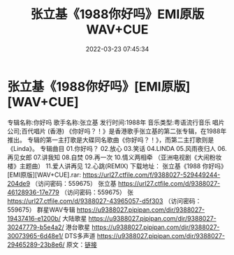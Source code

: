 ﻿---
title: 张立基《1988你好吗》EMI原版WAV+CUE
date: 2022-03-23 07:45:34
categories: WAV车载音乐、镜像
tags: 华语中文
---
# 张立基《1988你好吗》[EMI原版][WAV+CUE]

专辑名称:你好吗
歌手名称:张立基
发行时间:1988年
音乐类型:粤语流行音乐
唱片公司;百代唱片 (香港)
《你好吗？！》是香港歌手张立基的第二张专辑，在1988年推出。
专辑的第一主打歌是大碟同名歌曲《你好吗？！》，而第二主打歌则是《Linda》。
专辑曲目
01.你好吗？
02.放心
03.笑话
04.LINDA
05.风雨夜归人
06.再见女郎
07.讲我知
08.自焚
09.再一次
10.情义两相牵 （亚洲电视剧《大闹粉妆楼》主题曲）
11.爱人讲再见
12.心跳(REMIX)
下载地址：
张立基《1988 你好吗》[EMI原版][WAV+CUE].rar: https://url27.ctfile.com/f/9388027-529449244-204de9
（访问密码：559675）
张立基
https://url27.ctfile.com/d/9388027-46128936-17e779
（访问密码：559675）
张
https://url27.ctfile.com/d/9388027-43965057-d5f303
（访问密码：559675）
群星WAV专辑
https://u9388027.pipipan.com/dir/9388027-19437416-e1200b/
大陆歌星
https://u9388027.pipipan.com/dir/9388027-30247779-b5e4a2/
港台歌星
https://u9388027.pipipan.com/dir/9388027-30073965-6d48e1/
DTS多声道
https://u9388027.pipipan.com/dir/9388027-29465289-23b8e6/
原文：[链接](https://blog.sina.com.cn/s/blog_1647c7e7601030wby.html)